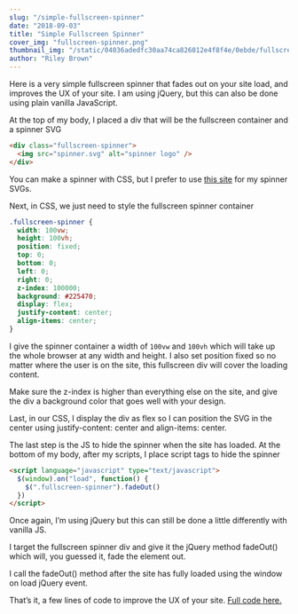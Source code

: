 ```yaml
---
slug: "/simple-fullscreen-spinner"
date: "2018-09-03"
title: "Simple Fullscreen Spinner"
cover_img: "fullscreen-spinner.png"
thumbnail_img: "/static/04036adedfc30aa74ca826012e4f8f4e/0ebde/fullscreen-spinner.png"
author: "Riley Brown"
---
```


Here is a very simple fullscreen spinner that fades out on your site load, and improves the UX of your site. I am using jQuery, but this can also be done using plain vanilla JavaScript.

At the top of my body, I placed a div that will be the fullscreen container and a spinner SVG

```html
<div class="fullscreen-spinner">
  <img src="spinner.svg" alt="spinner logo" />
</div>
```

You can make a spinner with CSS, but I prefer to use <a href="https://loading.io/" target="_blank">this site</a> for my spinner SVGs.

Next, in CSS, we just need to style the fullscreen spinner container

```css
.fullscreen-spinner {
  width: 100vw;
  height: 100vh;
  position: fixed;
  top: 0;
  bottom: 0;
  left: 0;
  right: 0;
  z-index: 100000;
  background: #225470;
  display: flex;
  justify-content: center;
  align-items: center;
}
```

I give the spinner container a width of `100vw` and `100vh` which will take up the whole browser at any width and height. I also set position fixed so no matter where the user is on the site, this fullscreen div will cover the loading content.

Make sure the z-index is higher than everything else on the site, and give the div a background color that goes well with your design.

Last, in our CSS, I display the div as flex so I can position the SVG in the center using justify-content: center and align-items: center.

The last step is the JS to hide the spinner when the site has loaded.
At the bottom of my body, after my scripts, I place script tags to hide the spinner

```html
<script language="javascript" type="text/javascript">
  $(window).on("load", function() {
    $(".fullscreen-spinner").fadeOut()
  })
</script>
```

Once again, I’m using jQuery but this can still be done a little differently with vanilla JS.

I target the fullscreen spinner div and give it the jQuery method fadeOut() which will, you guessed it, fade the element out.

I call the fadeOut() method after the site has fully loaded using the window on load jQuery event.

That’s it, a few lines of code to improve the UX of your site. <a href="https://codepen.io/RileyB/pen/oPWoJX" target="_blank">Full code here.</a>
